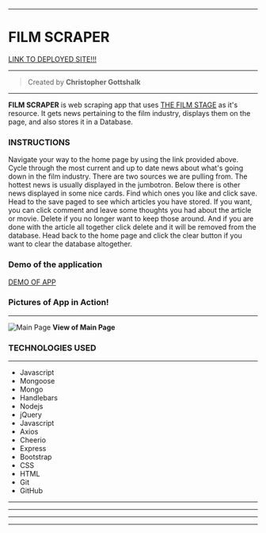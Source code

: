___
# FILM SCRAPER
[LINK TO DEPLOYED SITE!!!](https://serene-beyond-47544.herokuapp.com/)
___
>Created by **Christopher Gottshalk**
---
**FILM SCRAPER** is web scraping app that uses [THE FILM STAGE](https://thefilmstage.com/) as it's resource. It gets news pertaining to the film industry, displays them on the page, and also stores it in a Database.

### INSTRUCTIONS 
Navigate your way to the home page by using the link provided above. Cycle through the most current and up to date news about what's going down in the film industry. There are two sources we are pulling from. The hottest news is usually displayed in the jumbotron. Below there is other news displayed in some nice cards. Find which ones you like and click save. Head to the save paged to see which articles you have stored. If you want, you can click comment and leave some thoughts you had about the article or movie. Delete if you no longer want to keep those around. And if you are done with the article all together click delete and it will be removed from the database. Head back to the home page and click the clear button if you want to clear the database altogether.

### Demo of the application
[DEMO OF APP](https://drive.google.com/file/d/1T7BGax83hCS1qLzNHgnGHApxil1jJj8s/view)

### Pictures of App in Action!
---
![Main Page](../assets/imgs/readmeshot.png "Main Page")
**View of Main Page**

### TECHNOLOGIES USED
---
* Javascript
* Mongoose
* Mongo
* Handlebars
* Nodejs
* jQuery
* Javascript
* Axios
* Cheerio
* Express
* Bootstrap
* CSS
* HTML
* Git
* GitHub
---
---
---
---